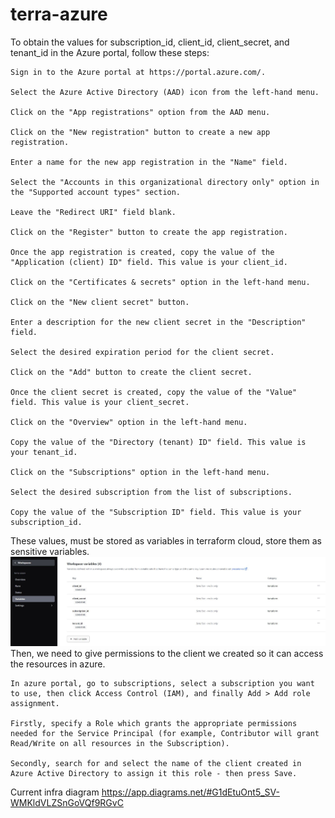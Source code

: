 # terra-azure

To obtain the values for subscription_id, client_id, client_secret, and tenant_id in the Azure portal, follow these steps:
```
Sign in to the Azure portal at https://portal.azure.com/.

Select the Azure Active Directory (AAD) icon from the left-hand menu.

Click on the "App registrations" option from the AAD menu.

Click on the "New registration" button to create a new app registration.

Enter a name for the new app registration in the "Name" field.

Select the "Accounts in this organizational directory only" option in the "Supported account types" section.

Leave the "Redirect URI" field blank.

Click on the "Register" button to create the app registration.

Once the app registration is created, copy the value of the "Application (client) ID" field. This value is your client_id.

Click on the "Certificates & secrets" option in the left-hand menu.

Click on the "New client secret" button.

Enter a description for the new client secret in the "Description" field.

Select the desired expiration period for the client secret.

Click on the "Add" button to create the client secret.

Once the client secret is created, copy the value of the "Value" field. This value is your client_secret.

Click on the "Overview" option in the left-hand menu.

Copy the value of the "Directory (tenant) ID" field. This value is your tenant_id.

Click on the "Subscriptions" option in the left-hand menu.

Select the desired subscription from the list of subscriptions.

Copy the value of the "Subscription ID" field. This value is your subscription_id.
```
These values, must be stored as variables in terraform cloud, store them as sensitive variables.
![Alt text](https://github.com/Jiolloker/terra-azure/blob/master/variables.JPG)
Then, we need to give permissions to the client we created so it can access the resources in azure.
```
In azure portal, go to subscriptions, select a subscription you want to use, then click Access Control (IAM), and finally Add > Add role assignment.

Firstly, specify a Role which grants the appropriate permissions needed for the Service Principal (for example, Contributor will grant Read/Write on all resources in the Subscription). 

Secondly, search for and select the name of the client created in Azure Active Directory to assign it this role - then press Save.
```



Current infra diagram
https://app.diagrams.net/#G1dEtuOnt5_SV-WMKldVLZSnGoVQf9RGvC
